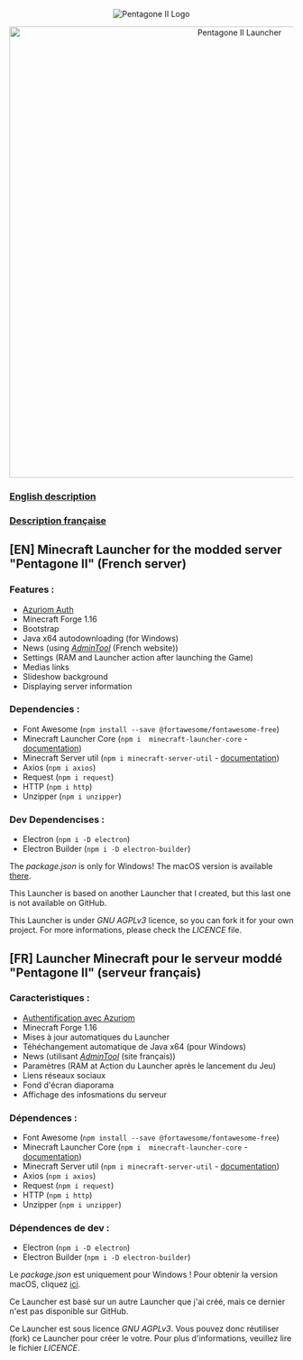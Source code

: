 <p align="center"><img alt="Pentagone II Logo" src="https://media.discordapp.net/attachments/831549927547994172/847894763473731594/PentagoneII-Logo-RVB.png"></p>

<p align="center"><img alt="Pentagone II Launcher" src="https://media.discordapp.net/attachments/762253192255766530/847921594113327164/unknown.png" width="800px"></p>

### [English description](#en-minecraft-launcher-for-the-modded-server-pentagone-ii-french-server)
### [Description française](#fr-launcher-minecraft-pour-le-serveur-modd%C3%A9-pentagone-ii-serveur-fran%C3%A7ais)

##   

## **[EN]** Minecraft Launcher for the modded server "Pentagone II" (French server)

### Features :
* <a href="https://azuriom.com/en" target="_blank">Azuriom Auth</a>
* Minecraft Forge 1.16
* Bootstrap
* Java x64 autodownloading (for Windows)
* News (using *[AdminTool](http://minecraft-launcher.medianewsonline.com)* (French website))
* Settings (RAM and Launcher action after launching the Game)
* Medias links
* Slideshow background
* Displaying server information


### Dependencies :
* Font Awesome (`npm install --save @fortawesome/fontawesome-free`)
* Minecraft Launcher Core (`npm i  minecraft-launcher-core` - [documentation](https://github.com/Pierce01/MinecraftLauncher-core))
* Minecraft Server util (`npm i minecraft-server-util` - [documentation](https://github.com/PassTheMayo/minecraft-server-util))
* Axios (`npm i axios`)
* Request (`npm i request`)
* HTTP (`npm i http`)
* Unzipper (`npm i unzipper`)

### Dev Dependencises :
* Electron (`npm i -D electron`)
* Electron Builder (`npm i -D electron-builder`)

The *package.json* is only for Windows! The macOS version is available [there](build/macos-package.json).

This Launcher is based on another Launcher that I created, but this last one is not available on GitHub.

This Launcher is under *GNU AGPLv3* licence, so you can fork it for your own project. For more informations, please check the *LICENCE* file.

##

## [FR] Launcher Minecraft pour le serveur moddé "Pentagone II" (serveur français)

### Caracteristiques :
* <a href="https://azuriom.com/fr" target="_blank">Authentification avec Azuriom</a>
* Minecraft Forge 1.16
* Mises à jour automatiques du Launcher
* Téhéchangement automatique de Java x64 (pour Windows)
* News (utilisant *[AdminTool](http://minecraft-launcher.medianewsonline.com)* (site français))
* Paramètres (RAM at Action du Launcher après le lancement du Jeu)
* Liens réseaux sociaux
* Fond d'écran diaporama
* Affichage des infosmations du serveur


### Dépendences :
* Font Awesome (`npm install --save @fortawesome/fontawesome-free`)
* Minecraft Launcher Core (`npm i  minecraft-launcher-core` - [documentation](https://github.com/Pierce01/MinecraftLauncher-core))
* Minecraft Server util (`npm i minecraft-server-util` - [documentation](https://github.com/PassTheMayo/minecraft-server-util))
* Axios (`npm i axios`)
* Request (`npm i request`)
* HTTP (`npm i http`)
* Unzipper (`npm i unzipper`)

### Dépendences de dev :
* Electron (`npm i -D electron`)
* Electron Builder (`npm i -D electron-builder`)

Le *package.json* est uniquement pour Windows ! Pour obtenir la version macOS, cliquez [ici](build/macos-package.json).

Ce Launcher est basé sur un autre Launcher que j'ai créé, mais ce dernier n'est pas disponible sur GitHub.

Ce Launcher est sous licence *GNU AGPLv3*. Vous pouvez donc réutiliser (fork) ce Launcher pour créer le votre. Pour plus d'informations, veuillez lire le fichier *LICENCE*.
